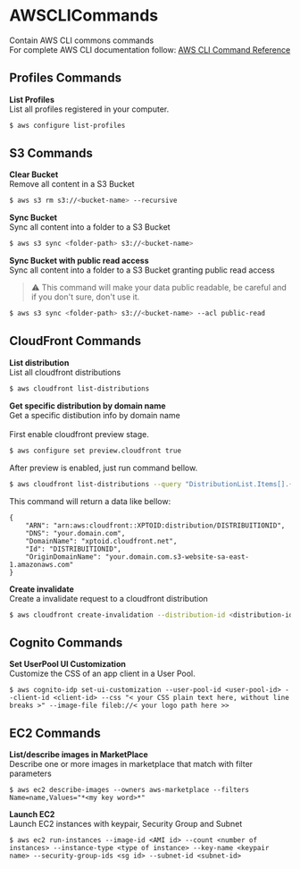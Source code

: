 # AWSCLICommands
Contain AWS CLI commons commands<br />
For complete AWS CLI documentation follow: [AWS CLI Command Reference](https://docs.aws.amazon.com/cli/latest/index.html)

Profiles Commands
-------------

**List Profiles**<br />
List all profiles registered in your computer.
```sh
$ aws configure list-profiles
```

S3 Commands
-------------

**Clear Bucket**<br />
Remove all content in a S3 Bucket
```sh
$ aws s3 rm s3://<bucket-name> --recursive
```

**Sync Bucket**<br />
Sync all content into a folder to a S3 Bucket
```sh
$ aws s3 sync <folder-path> s3://<bucket-name>
```

**Sync Bucket with public read access**<br />
Sync all content into a folder to a S3 Bucket granting public read access
> :warning: This command will make your data public readable, be careful and if you don't sure, don't use it.
```sh
$ aws s3 sync <folder-path> s3://<bucket-name> --acl public-read
```

CloudFront Commands
-------------
**List distribution**<br />
List all cloudfront distributions
```sh
$ aws cloudfront list-distributions
```

**Get specific distribution by domain name**<br />
Get a specific distibution info by domain name<br />
<br />
First enable cloudfront preview stage.
```sh
$ aws configure set preview.cloudfront true
```
After preview is enabled, just run command bellow.
```sh
$ aws cloudfront list-distributions --query "DistributionList.Items[].{DomainName: DomainName, OriginDomainName: Origins.Items[0].DomainName, Id: Id, ARN: ARN, DNS: Aliases.Items[0]}[?contains(OriginDomainName, 'your.domain.com')] | [0]"
```
This command will return a data like bellow:
```
{
    "ARN": "arn:aws:cloudfront::XPTOID:distribution/DISTRIBUITIONID",
    "DNS": "your.domain.com",
    "DomainName": "xptoid.cloudfront.net",
    "Id": "DISTRIBUITIONID",
    "OriginDomainName": "your.domain.com.s3-website-sa-east-1.amazonaws.com"
}
```

**Create invalidate**<br />
Create a invalidate request to a cloudfront distribution
```sh
$ aws cloudfront create-invalidation --distribution-id <distribution-id> --paths "/*"
```

Cognito Commands
-------------
**Set UserPool UI Customization**<br />
Customize the CSS of an app client in a User Pool.<br />
```
$ aws cognito-idp set-ui-customization --user-pool-id <user-pool-id> --client-id <client-id> --css "< your CSS plain text here, without line breaks >" --image-file fileb://< your logo path here >>
```

EC2 Commands
-------------
**List/describe images in MarketPlace**<br />
Describe one or more images in marketplace that match with filter parameters<br />
```
$ aws ec2 describe-images --owners aws-marketplace --filters Name=name,Values="*<my key word>*"
```

**Launch EC2**<br />
Launch EC2 instances with keypair, Security Group and Subnet
```
$ aws ec2 run-instances --image-id <AMI id> --count <number of instances> --instance-type <type of instance> --key-name <keypair name> --security-group-ids <sg id> --subnet-id <subnet-id>
```

